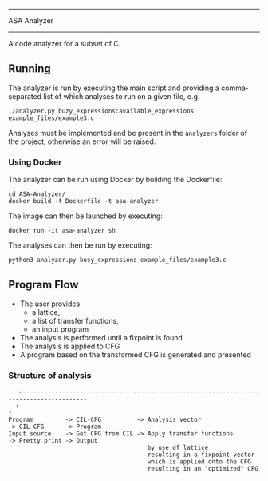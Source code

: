 ***
ASA Analyzer
*** 

A code analyzer for a subset of C. 

## Running
The analyzer is run by executing the main script and providing a comma-separated list of which analyses to run on a given file, e.g. 

```
./analyzer.py buzy_expressions:available_expressions example_files/example3.c
```

Analyses must be implemented and be present in the `analyzers` folder of the project, otherwise an error will be raised. 

### Using Docker
The analyzer can be run using Docker by building the Dockerfile: 
```
cd ASA-Analyzer/
docker build -f Dockerfile -t asa-analyzer
```

The image can then be launched by executing:
```
docker run -it asa-analyzer sh
```

The analyses can then be run by executing: 
```
python3 analyzer.py busy_expressions example_files/example3.c
```

## Program Flow
- The user provides 
  - a lattice,
  - a list of transfer functions, 
  - an input program
- The analysis is performed until a fixpoint is found
- The analysis is applied to CFG
- A program based on the transformed CFG is generated and presented

### Structure of analysis
```
   ←----------------------------------------------------------------------------------------
  ↓                                                                                         ↑
Program         -> CIL-CFG          -> Analysis vector                 -> CIL-CFG      -> Program
Input source    -> Get CFG from CIL -> Apply transfer functions        -> Pretty print -> Output 
                                       by use of lattice
                                       resulting in a fixpoint vector
                                       which is applied onto the CFG
                                       resulting in an "optimized" CFG
```
